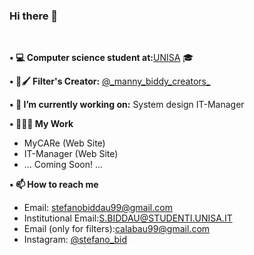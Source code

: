 ### Hi there 👋 
<br>
<p><b>• 💻 Computer science student at:</b><a href="https://www.unisa.it">UNISA</a> 🎓 </p>

<p><b>• 📱🖌 Filter's Creator:</b>  <a href="https://www.instagram.com/_manny_biddy_creators_/">@_manny_biddy_creators_</a> </p>

<p><b> • 🔭 I’m currently working on:</b> System design IT-Manager </p>

<p><b> • 👷🏻‍♂️ My Work</b> </p>
<ul>
<li>MyCARe (Web Site)</li>
<li>IT-Manager (Web Site) </li>
<li>... Coming Soon! ...</li>
</ul>

<p><b> • 📫 How to reach me</b> </p>
<ul>
<li>Email: <a href="mailto:stefanobiddau99@gmail.com">stefanobiddau99@gmail.com</a></li>
<li>Institutional Email:<a href="mailto:S.BIDDAU@STUDENTI.UNISA.IT	">S.BIDDAU@STUDENTI.UNISA.IT	</a>  </li>
<li>Email (only for filters):<a href="mailto:calabau99@gmail.com">calabau99@gmail.com</a> </li>
<li>Instagram: <a href="https://www.instagram.com/stefano_bid/">@stefano_bid</a></li>
</ul>